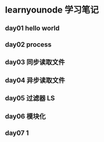 # learnyounode 学习笔记

## day01 hello world

## day02 process

## day03 同步读取文件

## day04 异步读取文件

## day05 过滤器 LS

## day06 模块化

## day07 1
